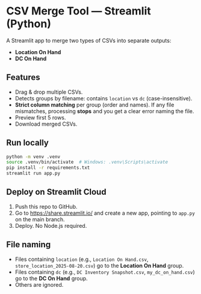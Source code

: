 
# CSV Merge Tool — Streamlit (Python)

A Streamlit app to merge two types of CSVs into separate outputs:
- **Location On Hand**
- **DC On Hand**

## Features
- Drag & drop multiple CSVs.
- Detects groups by filename: contains `location` vs `dc` (case-insensitive).
- **Strict column matching** per group (order and names). If any file mismatches, processing **stops** and you get a clear error naming the file.
- Preview first 5 rows.
- Download merged CSVs.

## Run locally
```bash
python -m venv .venv
source .venv/bin/activate  # Windows: .venv\Scripts\activate
pip install -r requirements.txt
streamlit run app.py
```

## Deploy on Streamlit Cloud
1. Push this repo to GitHub.
2. Go to https://share.streamlit.io/ and create a new app, pointing to `app.py` on the main branch.
3. Deploy. No Node.js required.

## File naming
- Files containing `location` (e.g., `Location On Hand.csv`, `store_location_2025-08-20.csv`) go to the **Location On Hand** group.
- Files containing `dc` (e.g., `DC Inventory Snapshot.csv`, `my_dc_on_hand.csv`) go to the **DC On Hand** group.
- Others are ignored.
